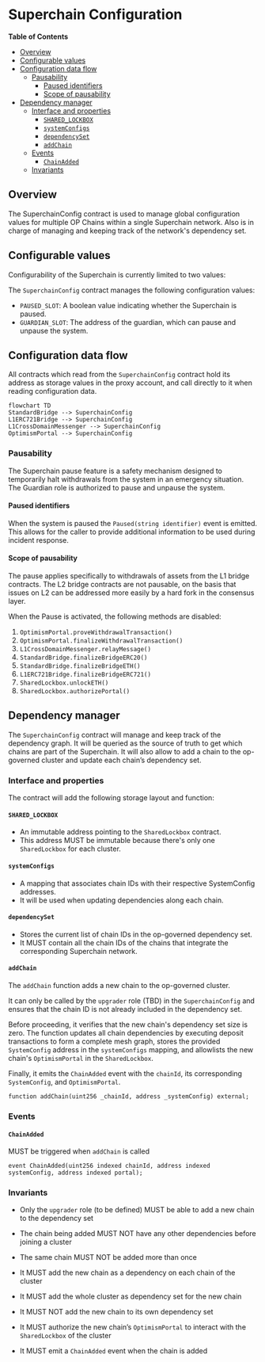 # Superchain Configuration

<!-- START doctoc generated TOC please keep comment here to allow auto update -->
<!-- DON'T EDIT THIS SECTION, INSTEAD RE-RUN doctoc TO UPDATE -->
**Table of Contents**

- [Overview](#overview)
- [Configurable values](#configurable-values)
- [Configuration data flow](#configuration-data-flow)
  - [Pausability](#pausability)
    - [Paused identifiers](#paused-identifiers)
    - [Scope of pausability](#scope-of-pausability)
- [Dependency manager](#dependency-manager)
  - [Interface and properties](#interface-and-properties)
    - [`SHARED_LOCKBOX`](#shared_lockbox)
    - [`systemConfigs`](#systemconfigs)
    - [`dependencySet`](#dependencyset)
    - [`addChain`](#addchain)
  - [Events](#events)
    - [`ChainAdded`](#chainadded)
  - [Invariants](#invariants)

<!-- END doctoc generated TOC please keep comment here to allow auto update -->

## Overview

The SuperchainConfig contract is used to manage global configuration values for multiple OP Chains within
a single Superchain network. Also is in charge of managing and keeping track of the network's dependency set.

## Configurable values

Configurability of the Superchain is currently limited to two values:

The `SuperchainConfig` contract manages the following configuration values:

- `PAUSED_SLOT`: A boolean value indicating whether the Superchain is paused.
- `GUARDIAN_SLOT`: The address of the guardian, which can pause and unpause the system.

## Configuration data flow

All contracts which read from the `SuperchainConfig` contract hold its address as storage values
in the proxy account, and call directly to it when reading configuration data.

```mermaid
flowchart TD
StandardBridge --> SuperchainConfig
L1ERC721Bridge --> SuperchainConfig
L1CrossDomainMessenger --> SuperchainConfig
OptimismPortal --> SuperchainConfig
```

### Pausability

The Superchain pause feature is a safety mechanism designed to temporarily halt withdrawals from the system in
an emergency situation. The Guardian role is authorized to pause and unpause the system.

#### Paused identifiers

When the system is paused the `Paused(string identifier)` event is emitted. This allows for the
caller to provide additional information to be used during incident response.

#### Scope of pausability

The pause applies specifically to withdrawals of assets from the L1 bridge contracts. The L2 bridge contracts
are not pausable, on the basis that issues on L2 can be addressed more easily by a hard fork in the consensus
layer.

When the Pause is activated, the following methods are disabled:

1. `OptimismPortal.proveWithdrawalTransaction()`
1. `OptimismPortal.finalizeWithdrawalTransaction()`
1. `L1CrossDomainMessenger.relayMessage()`
1. `StandardBridge.finalizeBridgeERC20()`
1. `StandardBridge.finalizeBridgeETH()`
1. `L1ERC721Bridge.finalizeBridgeERC721()`
1. `SharedLockbox.unlockETH()`
1. `SharedLockbox.authorizePortal()`

## Dependency manager

The `SuperchainConfig` contract will manage and keep track of the dependency graph.
It will be queried as the source of truth to get which chains are part of the Superchain.
It will also allow to add a chain to the op-governed cluster and update each chain’s dependency set.

### Interface and properties

The contract will add the following storage layout and function:

#### `SHARED_LOCKBOX`

- An immutable address pointing to the `SharedLockbox` contract.
- This address MUST be immutable because there's only one `SharedLockbox` for each cluster.

#### `systemConfigs`

- A mapping that associates chain IDs with their respective SystemConfig addresses.
- It will be used when updating dependencies along each chain.

#### `dependencySet`

- Stores the current list of chain IDs in the op-governed dependency set.
- It MUST contain all the chain IDs of the chains that integrate the corresponding Superchain network.

#### `addChain`

The `addChain` function adds a new chain to the op-governed cluster.

It can only be called by the `upgrader` role (TBD) in the `SuperchainConfig` and ensures that the chain ID
is not already included in the dependency set.

Before proceeding, it verifies that the new chain's dependency set size is zero.
The function updates all chain dependencies by executing deposit transactions to form a complete mesh graph,
stores the provided `SystemConfig` address in the `systemConfigs` mapping, and allowlists the
new chain's `OptimismPortal` in the `SharedLockbox`.

Finally, it emits the `ChainAdded` event with the `chainId`, its corresponding `SystemConfig`, and `OptimismPortal`.

```solidity
function addChain(uint256 _chainId, address _systemConfig) external;
```

### Events

#### `ChainAdded`

MUST be triggered when `addChain` is called

```solidity
event ChainAdded(uint256 indexed chainId, address indexed systemConfig, address indexed portal);
```

### Invariants

- Only the `upgrader` role (to be defined) MUST be able to add a new chain to the dependency set

- The chain being added MUST NOT have any other dependencies before joining a cluster

- The same chain MUST NOT be added more than once

- It MUST add the new chain as a dependency on each chain of the cluster

- It MUST add the whole cluster as dependency set for the new chain

- It MUST NOT add the new chain to its own dependency set

- It MUST authorize the new chain’s `OptimismPortal` to interact with the `SharedLockbox` of the cluster

- It MUST emit a `ChainAdded` event when the chain is added
